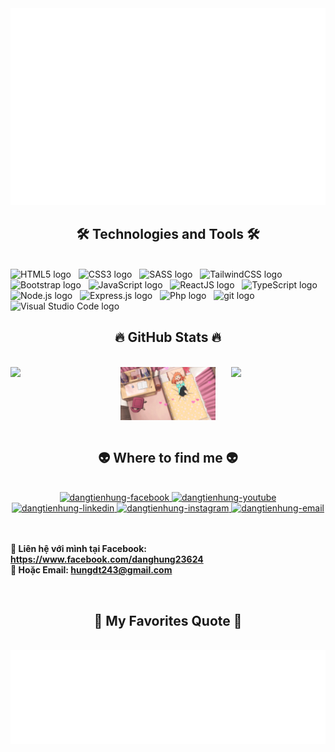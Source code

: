 <!-- Đặng Tiến Hưng -->
<a href="#" target="_blank">
  <img src="svg/dangtienhung.svg" width="1200" alt="dangtienhung" />
</a>

<h2 align="center">🛠 Technologies and Tools 🛠</h2>
<br>
<!-- https://simpleicons.org/ -->
<span><img src="https://img.shields.io/badge/HTML5-282C34?logo=html5&logoColor=E34F26" alt="HTML5 logo" title="HTML5" height="25" /></span>
&nbsp;
<span><img src="https://img.shields.io/badge/CSS3-282C34?logo=css3&logoColor=1572B6" alt="CSS3 logo" title="CSS3" height="25" /></span>
&nbsp;
<span><img src="https://img.shields.io/badge/Sass-282C34?logo=sass&logoColor=CC6699" alt="SASS logo" title="SASS" height="25" /></span>
&nbsp;
<span><img src="https://img.shields.io/badge/Tailwind%20CSS-282C34?logo=tailwind-css&logoColor=38B2AC" alt="TailwindCSS logo" title="TailwindCSS" height="25" /></span>
&nbsp;
<span><img src="https://img.shields.io/badge/Bootstrap-282C34?logo=bootstrap&logoColor=7952B3" alt="Bootstrap logo" title="Bootstrap" height="25" /></span>
&nbsp;
<span><img src="https://img.shields.io/badge/JavaScript-282C34?logo=javascript&logoColor=F7DF1E" alt="JavaScript logo" title="JavaScript" height="25" /></span>
&nbsp;
<span><img src="https://img.shields.io/badge/ReactJS-282C34?logo=react&logoColor=61DAFB" alt="ReactJS logo" title="ReactJS" height="25" /></span>
&nbsp;
<span><img src="https://img.shields.io/badge/TypeScript-282C34?logo=typescript&logoColor=3178C6" alt="TypeScript logo" title="TypeScript" height="25" /></span>
&nbsp;
<span><img src="https://img.shields.io/badge/Node.js-282C34?logo=node.js&logoColor=00F200" alt="Node.js logo" title="Node.js" height="25" /></span>
&nbsp;
<span><img src="https://img.shields.io/badge/Express-282C34?logo=express&logoColor=FFFFFF" alt="Express.js logo" title="Express.js" height="25" /></span>
&nbsp;
<span><img src="https://img.shields.io/badge/PHP-282C34?logo=php&logoColor=007ACC" alt="Php logo" title="PHP" height="25" /></span>
&nbsp;
<span><img src="https://img.shields.io/badge/git-282C34?logo=git&logoColor=F05032" alt="git logo" title="git" height="25" /></span>
&nbsp;
<span><img src="https://img.shields.io/badge/VS%20Code-282C34?logo=visual-studio-code&logoColor=007ACC" alt="Visual Studio Code logo" title="Visual Studio Code" height="25" /></span>
&nbsp;

<br>
<h2 align="center">🔥 GitHub Stats 🔥</h2>
<!-- https://github.com/anuraghazra/github-readme-stats -->
<br>
<div align=center>
  <a href="#" title="dangtienhung">
    <img width="30%" align="left" src="https://github-readme-stats.vercel.app/api/top-langs/?username=dangtienhung&hide=c%23,powershell,Mathematica,Ruby,Objective-C,Objective-C%2b%2b,Cuda&title_color=61dafb&text_color=ffffff&icon_color=61dafb&bg_color=20232a&langs_count=8&layout=compact&border_color=61dafb&hide_border=true" />
  </a>
  <a href="#" title="dangtienhung">
    <img src="./images/animesher.com_crush-heart-love-1369602.gif" width="30%" alt="My Crush" align="center" />
  </a>
  <a href="#" title="dangtienhung">
    <img align="right" width="30%" src="https://github-readme-stats.vercel.app/api?username=dangtienhung&show_icons=true&theme=react&border_color=61dafb&hide_border=true" />
  </a>
</div>

<br>
<h2 align="center">👽 Where to find me 👽</h2>
<br>
<!-- https://icons8.com -->
<div align="center">
  <a href="https://www.facebook.com/danghung23624" target="blank">
    <img src="https://img.icons8.com/bubbles/100/000000/facebook-new.png" alt="dangtienhung-facebook" />
  </a>
  <a href="https://www.youtube.com/channel/UCTQTSVbLoaZhTbPgoV1FCNA" target="blank">
    <img src="https://img.icons8.com/bubbles/100/000000/youtube-squared.png" alt="dangtienhung-youtube" />
  </a>
  <a href="https://www.linkedin.com/in/h%C6%B0ng-%C4%91%E1%BA%B7ng-142b39232/" target="blank">
    <img src="https://img.icons8.com/bubbles/100/000000/linkedin.png" alt="dangtienhung-linkedin" />
  </a>
  <a href="https://www.instagram.com/danghung_0204/" target="blank">
    <img src="https://img.icons8.com/bubbles/100/000000/instagram.png" alt="dangtienhung-instagram" />
  </a>
  <a href="mailto:hungdt243@gmail.com" target="top">
    <img src="https://img.icons8.com/bubbles/100/000000/apple-mail.png" alt="dangtienhung-email" />
  </a>
</div>

<br>

<p>
  <br>
    <strong>🔗 Liên hệ với mình tại Facebook: 
        <a href="https://www.facebook.com/danghung23624" target="_blank">
            https://www.facebook.com/danghung23624
        </a>
    </strong>
  <br>
    <strong>📧 Hoặc Email: 
        <a href="mailto:hungdt243@gmail.com" target="_top">
            hungdt243@gmail.com
        </a>
    </strong>
</p>

<br>
<h2 align="center">📑 My Favorites Quote 📑</h2>
<br>
<a href="#" target="_blank">
    <img src="svg/dangtienhung-quotes.svg" width="846" height="150" alt="dangtienhung" />
</a>
